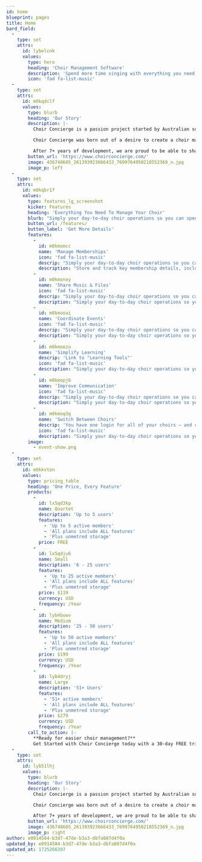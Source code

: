 ```yaml
---
id: home
blueprint: pages
title: Home
bard_field:
  -
    type: set
    attrs:
      id: lybelcnk
      values:
        type: hero
        heading: 'Choir Management Software'
        description: 'Spend more time singing with everything you need to manage your day-to-day choir operations in one user-friendly app.'
        icon: 'fad fa-list-music'
  -
    type: set
    attrs:
      id: m0kqdclf
      values:
        type: blurb
        heading: 'Our Story'
        description: |-
          Choir Concierge is a passion project started by Australian software developer and music lover Hayley Bech. As a choir director and music team member for multiple choirs, Hayley has had the opportunity to work with the majority of popular choir management apps on the market, learning what is important for choir management and what could be improved upon.

          Choir Concierge was born out of a desire to create a choir management tool that was powerful, but also incredibly simple. The product was designed with user experience as the top priority.

          After 7+ years of development, we are proud to be able to share with you our software. We truly believe it is a cutting-edge solution that won’t just help you manage your choir, but will also be easy to use while doing it.
        button_url: 'https://www.choirconcierge.com/'
        image: 436748605_261393923666433_7699764950218552369_n.jpg
        image_p: left
  -
    type: set
    attrs:
      id: m0kqbr1f
      values:
        type: features_lg_screenshot
        kicker: Features
        heading: 'Everything You Need To Manage Your Choir'
        blurb: "Simply your day-to-day choir operations so you can spend more time singing. You'll find everything you need to save time and headaches on your choir management in our user-friendly choir management app."
        button_url: /features/
        button_label: 'Get More Details'
        features:
          -
            id: m0kmomcc
            name: 'Manage Memberships'
            icon: 'fad fa-list-music'
            descrip: "Simply your day-to-day choir operations so you can spend more time singing. You'll find everything you need to save time and headaches on your choir management in our user-friendly choir management app."
            description: "Store and track key membership details, including membership fees, voice parts, and customised user roles. You'll also be able to automate your onboarding workflow to streamline the process of bringing on new members, including creating checklists, sending notifications, and scheduling follow-ups."
          -
            id: m0kmoney
            name: 'Share Music & Files'
            icon: 'fad fa-list-music'
            descrip: "Simply your day-to-day choir operations so you can spend more time singing. You'll find everything you need to save time and headaches on your choir management in our user-friendly choir management app."
            description: "Simply your day-to-day choir operations so you can spend more time singing. You'll find everything you need to save time and headaches on your choir management in our user-friendly choir management app."
          -
            id: m0kmooai
            name: 'Coordinate Events'
            icon: 'fad fa-list-music'
            descrip: "Simply your day-to-day choir operations so you can spend more time singing. You'll find everything you need to save time and headaches on your choir management in our user-friendly choir management app."
            description: "Simply your day-to-day choir operations so you can spend more time singing. You'll find everything you need to save time and headaches on your choir management in our user-friendly choir management app."
          -
            id: m0kmoozu
            name: 'Simplify Learning'
            descrip: 'Link to "Learning Tools"'
            icon: 'fad fa-list-music'
            description: "Simply your day-to-day choir operations so you can spend more time singing. You'll find everything you need to save time and headaches on your choir management in our user-friendly choir management app."
          -
            id: m0kmopj6
            name: 'Improve Communication'
            icon: 'fad fa-list-music'
            descrip: "Simply your day-to-day choir operations so you can spend more time singing. You'll find everything you need to save time and headaches on your choir management in our user-friendly choir management app."
            description: "Simply your day-to-day choir operations so you can spend more time singing. You'll find everything you need to save time and headaches on your choir management in our user-friendly choir management app."
          -
            id: m0kmoq3g
            name: 'Switch Between Choirs'
            descrip: 'You have one login for all of your choirs – and can jump between them quickly!'
            icon: 'fad fa-list-music'
            description: "Simply your day-to-day choir operations so you can spend more time singing. You'll find everything you need to save time and headaches on your choir management in our user-friendly choir management app."
        image:
          - event-show.png
  -
    type: set
    attrs:
      id: m0kkvton
      values:
        type: pricing_table
        heading: 'One Price, Every Feature'
        products:
          -
            id: lx5qd3kp
            name: Quartet
            description: 'Up to 5 users'
            features:
              - 'Up to 5 active members'
              - 'All plans include ALL features'
              - 'Plus unmetred storage'
            price: FREE
          -
            id: lx5qdju6
            name: Small
            description: '6 - 25 users'
            features:
              - 'Up to 25 active members'
              - 'All plans include ALL features'
              - 'Plus unmetred storage'
            price: $119
            currency: USD
            frequency: /Year
          -
            id: lyb4buwv
            name: Medium
            description: '25 - 50 users'
            features:
              - 'Up to 50 active members'
              - 'All plans include ALL features'
              - 'Plus unmetred storage'
            price: $199
            currency: USD
            frequency: /Year
          -
            id: lyb4dryj
            name: Large
            description: '51+ Users'
            features:
              - '51+ active members'
              - 'All plans include ALL features'
              - 'Plus unmetred storage'
            price: $279
            currency: USD
            frequency: /Year
        call_to_action: |-
          **Ready for easier choir management?**
          Get Started with Choir Concierge today with a 30-day FREE trial.
  -
    type: set
    attrs:
      id: lyb51lhj
      values:
        type: blurb
        heading: 'Our Story'
        description: |-
          Choir Concierge is a passion project started by Australian software developer and music lover Hayley Bech. As a choir director and music team member for multiple choirs, Hayley has had the opportunity to work with the majority of popular choir management apps on the market, learning what is important for choir management and what could be improved upon.

          Choir Concierge was born out of a desire to create a choir management tool that was powerful, but also incredibly simple. The product was designed with user experience as the top priority.

          After 7+ years of development, we are proud to be able to share with you our software. We truly believe it is a cutting-edge solution that won’t just help you manage your choir, but will also be easy to use while doing it.
        button_url: 'https://www.choirconcierge.com/'
        image: 436748605_261393923666433_7699764950218552369_n.jpg
        image_p: right
author: e0914584-b3d7-47de-b3a3-dbfa807d4f0a
updated_by: e0914584-b3d7-47de-b3a3-dbfa807d4f0a
updated_at: 1725266397
---
```

